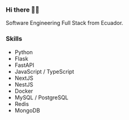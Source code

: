 ### Hi there 👋🤓
Software Engineering Full Stack from Ecuador.

### Skills
- Python
- Flask
- FastAPI
- JavaScript / TypeScript
- NextJS
- NestJS
- Docker
- MySQL / PostgreSQL
- Redis
- MongoDB
